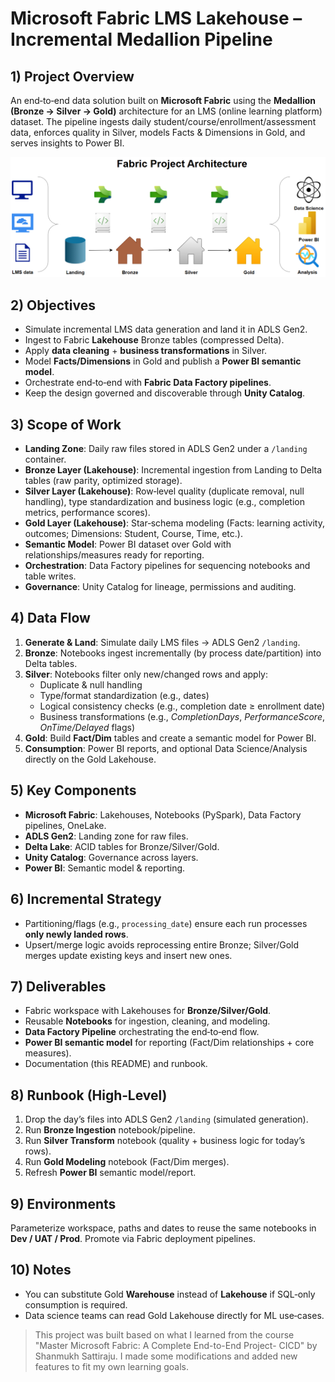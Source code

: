 # Microsoft Fabric LMS Lakehouse – Incremental Medallion Pipeline

## 1) Project Overview
An end‑to‑end data solution built on **Microsoft Fabric** using the **Medallion (Bronze → Silver → Gold)** architecture for an LMS (online learning platform) dataset. The pipeline ingests daily student/course/enrollment/assessment data, enforces quality in Silver, models Facts & Dimensions in Gold, and serves insights to Power BI.

![Architecture](https://github.com/khanhmdinh/khanhmdinh.github.io/blob/main/images/Fabric_project_architecture.png)

## 2) Objectives
- Simulate incremental LMS data generation and land it in ADLS Gen2.
- Ingest to Fabric **Lakehouse** Bronze tables (compressed Delta).
- Apply **data cleaning** + **business transformations** in Silver.
- Model **Facts/Dimensions** in Gold and publish a **Power BI semantic model**.
- Orchestrate end‑to‑end with **Fabric Data Factory pipelines**.
- Keep the design governed and discoverable through **Unity Catalog**.

## 3) Scope of Work
- **Landing Zone**: Daily raw files stored in ADLS Gen2 under a `/landing` container.
- **Bronze Layer (Lakehouse)**: Incremental ingestion from Landing to Delta tables (raw parity, optimized storage).
- **Silver Layer (Lakehouse)**: Row‑level quality (duplicate removal, null handling), type standardization and business logic (e.g., completion metrics, performance scores).
- **Gold Layer (Lakehouse)**: Star‑schema modeling (Facts: learning activity, outcomes; Dimensions: Student, Course, Time, etc.).
- **Semantic Model**: Power BI dataset over Gold with relationships/measures ready for reporting.
- **Orchestration**: Data Factory pipelines for sequencing notebooks and table writes.
- **Governance**: Unity Catalog for lineage, permissions and auditing.

## 4) Data Flow
1. **Generate & Land**: Simulate daily LMS files → ADLS Gen2 `/landing`.
2. **Bronze**: Notebooks ingest incrementally (by process date/partition) into Delta tables.
3. **Silver**: Notebooks filter only new/changed rows and apply:
   - Duplicate & null handling
   - Type/format standardization (e.g., dates)
   - Logical consistency checks (e.g., completion date ≥ enrollment date)
   - Business transformations (e.g., *CompletionDays*, *PerformanceScore*, *OnTime/Delayed* flags)
4. **Gold**: Build **Fact/Dim** tables and create a semantic model for Power BI.
5. **Consumption**: Power BI reports, and optional Data Science/Analysis directly on the Gold Lakehouse.

## 5) Key Components
- **Microsoft Fabric**: Lakehouses, Notebooks (PySpark), Data Factory pipelines, OneLake.
- **ADLS Gen2**: Landing zone for raw files.
- **Delta Lake**: ACID tables for Bronze/Silver/Gold.
- **Unity Catalog**: Governance across layers.
- **Power BI**: Semantic model & reporting.

## 6) Incremental Strategy
- Partitioning/flags (e.g., `processing_date`) ensure each run processes **only newly landed rows**.
- Upsert/merge logic avoids reprocessing entire Bronze; Silver/Gold merges update existing keys and insert new ones.

## 7) Deliverables
- Fabric workspace with Lakehouses for **Bronze/Silver/Gold**.
- Reusable **Notebooks** for ingestion, cleaning, and modeling.
- **Data Factory Pipeline** orchestrating the end‑to‑end flow.
- **Power BI semantic model** for reporting (Fact/Dim relationships + core measures).
- Documentation (this README) and runbook.

## 8) Runbook (High‑Level)
1. Drop the day’s files into ADLS Gen2 `/landing` (simulated generation).
2. Run **Bronze Ingestion** notebook/pipeline.
3. Run **Silver Transform** notebook (quality + business logic for today’s rows).
4. Run **Gold Modeling** notebook (Fact/Dim merges).
5. Refresh **Power BI** semantic model/report.

## 9) Environments
Parameterize workspace, paths and dates to reuse the same notebooks in **Dev / UAT / Prod**. Promote via Fabric deployment pipelines.

## 10) Notes
- You can substitute Gold **Warehouse** instead of **Lakehouse** if SQL‑only consumption is required.
- Data science teams can read Gold Lakehouse directly for ML use‑cases.

> This project was built based on what I learned from the course "Master Microsoft Fabric: A Complete End-to-End Project- CICD" by Shanmukh Sattiraju. I made some modifications and added new features to fit my own learning goals.
